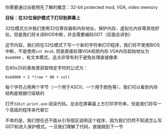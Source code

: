 你需要通过谷歌预先了解的概念：32-bit protected mod, VGA, video memory

**目标：在32位保护模式下打印到屏幕上**

32位模式允许我们使用32位寄存器和内存地址，保护内存，虚拟化内存等其他好处。但是我们将关闭BIOS中断，并且需要编码GDT（后面会讲到）

这节内容，我们将在32位模式下写一个新的字符串打印程序，我们将不使用BIOS中断，不是使用`int 0x10`, 而是直接处理VGA视频内存.VGA内存起始地址为`0xb8000` ，有文本模式，这点非常有利于避免处理直接像素

在80x25的表格里获取特定字符的公式为：
```armnasm
0xb8000 + 2 *(row * 80 + col)
```

每个字符占用两个字节（一个用于ASCII，一个用于颜色等），我们可以看到内存结构是根据行级联的

打开`32bit-print.asm` 阅读代码。总会在屏幕最上方打印字符串，但是我们将写一个高级的程序来代替它

不幸的是，我们想在还不能从引导扇区调用这个程序，因为我们仍然不知道怎么写GDT和进入保护模式。一旦我们理解了代码，直接跳到下一节